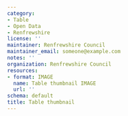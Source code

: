 ```yaml
---
category:
- Table
- Open Data
- Renfrewshire
license: ''
maintainer: Renfrewshire Council
maintainer_email: someone@example.com
notes: ''
organization: Renfrewshire Council
resources:
- format: IMAGE
  name: Table thumbnail IMAGE
  url: ''
schema: default
title: Table thumbnail
---
```

